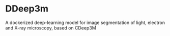 # DDeep3m
A dockerized deep-learning model for image segmentation of light, electron and X-ray microscopy, based on CDeep3M
